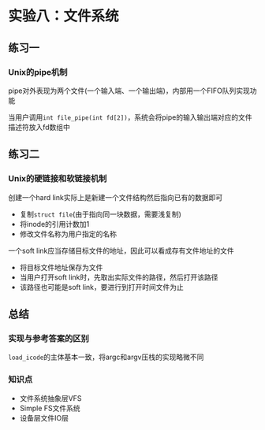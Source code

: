 # 实验八：文件系统

## 练习一

### Unix的pipe机制

pipe对外表现为两个文件(一个输入端、一个输出端)，内部用一个FIFO队列实现功能

当用户调用`int file_pipe(int fd[2])`，系统会将pipe的输入输出端对应的文件描述符放入fd数组中

## 练习二

### Unix的硬链接和软链接机制

创建一个hard link实际上是新建一个文件结构然后指向已有的数据即可

* 复制`struct file`(由于指向同一块数据，需要浅复制)
* 将inode的引用计数加1
* 修改文件名称为用户指定的名称

一个soft link应当存储目标文件的地址，因此可以看成存有文件地址的文件

* 将目标文件地址保存为文件
* 当用户打开soft link时，先取出实际文件的路径，然后打开该路径
* 该路径也可能是soft link，要进行到打开时间文件为止

## 总结

### 实现与参考答案的区别

`load_icode`的主体基本一致，将argc和argv压栈的实现略微不同

### 知识点

* 文件系统抽象层VFS
* Simple FS文件系统
* 设备层文件IO层
